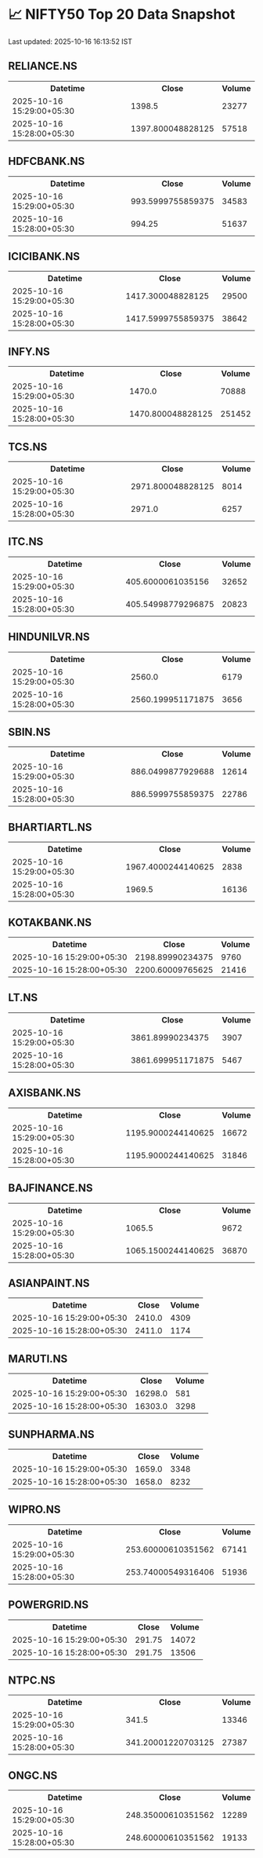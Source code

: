 # 📈 NIFTY50 Top 20 Data Snapshot

Last updated: 2025-10-16 16:13:52 IST

## RELIANCE.NS

<table>
  <tr><th>Datetime</th><th>Close</th><th>Volume</th></tr>
  <tr><td>2025-10-16 15:29:00+05:30</td><td>1398.5</td><td>23277</td></tr>
  <tr><td>2025-10-16 15:28:00+05:30</td><td>1397.800048828125</td><td>57518</td></tr>
</table>

## HDFCBANK.NS

<table>
  <tr><th>Datetime</th><th>Close</th><th>Volume</th></tr>
  <tr><td>2025-10-16 15:29:00+05:30</td><td>993.5999755859375</td><td>34583</td></tr>
  <tr><td>2025-10-16 15:28:00+05:30</td><td>994.25</td><td>51637</td></tr>
</table>

## ICICIBANK.NS

<table>
  <tr><th>Datetime</th><th>Close</th><th>Volume</th></tr>
  <tr><td>2025-10-16 15:29:00+05:30</td><td>1417.300048828125</td><td>29500</td></tr>
  <tr><td>2025-10-16 15:28:00+05:30</td><td>1417.5999755859375</td><td>38642</td></tr>
</table>

## INFY.NS

<table>
  <tr><th>Datetime</th><th>Close</th><th>Volume</th></tr>
  <tr><td>2025-10-16 15:29:00+05:30</td><td>1470.0</td><td>70888</td></tr>
  <tr><td>2025-10-16 15:28:00+05:30</td><td>1470.800048828125</td><td>251452</td></tr>
</table>

## TCS.NS

<table>
  <tr><th>Datetime</th><th>Close</th><th>Volume</th></tr>
  <tr><td>2025-10-16 15:29:00+05:30</td><td>2971.800048828125</td><td>8014</td></tr>
  <tr><td>2025-10-16 15:28:00+05:30</td><td>2971.0</td><td>6257</td></tr>
</table>

## ITC.NS

<table>
  <tr><th>Datetime</th><th>Close</th><th>Volume</th></tr>
  <tr><td>2025-10-16 15:29:00+05:30</td><td>405.6000061035156</td><td>32652</td></tr>
  <tr><td>2025-10-16 15:28:00+05:30</td><td>405.54998779296875</td><td>20823</td></tr>
</table>

## HINDUNILVR.NS

<table>
  <tr><th>Datetime</th><th>Close</th><th>Volume</th></tr>
  <tr><td>2025-10-16 15:29:00+05:30</td><td>2560.0</td><td>6179</td></tr>
  <tr><td>2025-10-16 15:28:00+05:30</td><td>2560.199951171875</td><td>3656</td></tr>
</table>

## SBIN.NS

<table>
  <tr><th>Datetime</th><th>Close</th><th>Volume</th></tr>
  <tr><td>2025-10-16 15:29:00+05:30</td><td>886.0499877929688</td><td>12614</td></tr>
  <tr><td>2025-10-16 15:28:00+05:30</td><td>886.5999755859375</td><td>22786</td></tr>
</table>

## BHARTIARTL.NS

<table>
  <tr><th>Datetime</th><th>Close</th><th>Volume</th></tr>
  <tr><td>2025-10-16 15:29:00+05:30</td><td>1967.4000244140625</td><td>2838</td></tr>
  <tr><td>2025-10-16 15:28:00+05:30</td><td>1969.5</td><td>16136</td></tr>
</table>

## KOTAKBANK.NS

<table>
  <tr><th>Datetime</th><th>Close</th><th>Volume</th></tr>
  <tr><td>2025-10-16 15:29:00+05:30</td><td>2198.89990234375</td><td>9760</td></tr>
  <tr><td>2025-10-16 15:28:00+05:30</td><td>2200.60009765625</td><td>21416</td></tr>
</table>

## LT.NS

<table>
  <tr><th>Datetime</th><th>Close</th><th>Volume</th></tr>
  <tr><td>2025-10-16 15:29:00+05:30</td><td>3861.89990234375</td><td>3907</td></tr>
  <tr><td>2025-10-16 15:28:00+05:30</td><td>3861.699951171875</td><td>5467</td></tr>
</table>

## AXISBANK.NS

<table>
  <tr><th>Datetime</th><th>Close</th><th>Volume</th></tr>
  <tr><td>2025-10-16 15:29:00+05:30</td><td>1195.9000244140625</td><td>16672</td></tr>
  <tr><td>2025-10-16 15:28:00+05:30</td><td>1195.9000244140625</td><td>31846</td></tr>
</table>

## BAJFINANCE.NS

<table>
  <tr><th>Datetime</th><th>Close</th><th>Volume</th></tr>
  <tr><td>2025-10-16 15:29:00+05:30</td><td>1065.5</td><td>9672</td></tr>
  <tr><td>2025-10-16 15:28:00+05:30</td><td>1065.1500244140625</td><td>36870</td></tr>
</table>

## ASIANPAINT.NS

<table>
  <tr><th>Datetime</th><th>Close</th><th>Volume</th></tr>
  <tr><td>2025-10-16 15:29:00+05:30</td><td>2410.0</td><td>4309</td></tr>
  <tr><td>2025-10-16 15:28:00+05:30</td><td>2411.0</td><td>1174</td></tr>
</table>

## MARUTI.NS

<table>
  <tr><th>Datetime</th><th>Close</th><th>Volume</th></tr>
  <tr><td>2025-10-16 15:29:00+05:30</td><td>16298.0</td><td>581</td></tr>
  <tr><td>2025-10-16 15:28:00+05:30</td><td>16303.0</td><td>3298</td></tr>
</table>

## SUNPHARMA.NS

<table>
  <tr><th>Datetime</th><th>Close</th><th>Volume</th></tr>
  <tr><td>2025-10-16 15:29:00+05:30</td><td>1659.0</td><td>3348</td></tr>
  <tr><td>2025-10-16 15:28:00+05:30</td><td>1658.0</td><td>8232</td></tr>
</table>

## WIPRO.NS

<table>
  <tr><th>Datetime</th><th>Close</th><th>Volume</th></tr>
  <tr><td>2025-10-16 15:29:00+05:30</td><td>253.60000610351562</td><td>67141</td></tr>
  <tr><td>2025-10-16 15:28:00+05:30</td><td>253.74000549316406</td><td>51936</td></tr>
</table>

## POWERGRID.NS

<table>
  <tr><th>Datetime</th><th>Close</th><th>Volume</th></tr>
  <tr><td>2025-10-16 15:29:00+05:30</td><td>291.75</td><td>14072</td></tr>
  <tr><td>2025-10-16 15:28:00+05:30</td><td>291.75</td><td>13506</td></tr>
</table>

## NTPC.NS

<table>
  <tr><th>Datetime</th><th>Close</th><th>Volume</th></tr>
  <tr><td>2025-10-16 15:29:00+05:30</td><td>341.5</td><td>13346</td></tr>
  <tr><td>2025-10-16 15:28:00+05:30</td><td>341.20001220703125</td><td>27387</td></tr>
</table>

## ONGC.NS

<table>
  <tr><th>Datetime</th><th>Close</th><th>Volume</th></tr>
  <tr><td>2025-10-16 15:29:00+05:30</td><td>248.35000610351562</td><td>12289</td></tr>
  <tr><td>2025-10-16 15:28:00+05:30</td><td>248.60000610351562</td><td>19133</td></tr>
</table>

